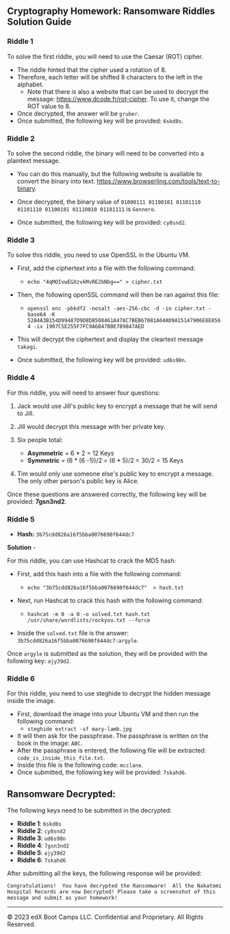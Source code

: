 ## Cryptography Homework: Ransomware Riddles Solution Guide

### Riddle 1

To solve the first riddle, you will need to use the Caesar (ROT) cipher.
- The riddle hinted that the cipher used a rotation of 8. 
- Therefore, each letter will be shifted 8 characters to the left in the alphabet.
  - Note that there is also a website that can be used to decrypt the message: https://www.dcode.fr/rot-cipher. To use it, change the ROT value to 8.
- Once decrypted, the answer will be `gruber`.
- Once submitted, the following key will be provided: `6skd8s`.

### Riddle 2

To solve the second riddle, the binary will need to be converted into a plaintext message.

- You can do this manually, but the following website is available to convert the binary into text: https://www.browserling.com/tools/text-to-binary.

- Once decrypted, the binary value of `01000111 01100101 01101110 01101110 01100101 01110010 01101111` is `Gennero`.

- Once submitted, the following key will be provided: `cy8snd2`.

### Riddle 3
 
To solve this riddle, you need to use OpenSSL in the Ubuntu VM.
- First, add the ciphertext into a file with the following command:
  - `echo "4qMOIvwEGXzvkMvRE2bNbg==" > cipher.txt`

- Then, the following openSSL command will then be ran against this file:
  - `openssl enc -pbkdf2 -nosalt -aes-256-cbc -d -in cipher.txt -base64 -K 5284A3B154D99487D9D8D8508461A478C7BEB67081A64AD9A15147906E8E8564 -iv 1907C5E255F7FC9A6B47B0E789847AED`

- This will decrypt the ciphertext and display the cleartext message `takagi`.
- Once submitted, the following key will be provided: `ud6s98n`. 


### Riddle 4

For this riddle, you will need to answer four questions:
1. Jack would use Jill's public key to encrypt a message that he will send to Jill. 

2. Jill would decrypt this message with her private key.
3. Six people total:
    - **Asymmetric** = 6 * 2 = 12 Keys
    - **Symmetric** = (6 * (6 -1))/2 = (6 * 5)/2 =  30/2 = 15 Keys
4. Tim would only use someone else's public key to encrypt a message. The only other person's public key is Alice. 
  
Once these questions are answered correctly, the following key will be provided: **7gsn3nd2**.

### Riddle 5



  - **Hash:**  `3b75cdd826a16f5bba0076690f644dc7`
  
**Solution** - 

For this riddle, you can use Hashcat to crack the MD5 hash:

- First, add this hash into a file with the following command:
  - `echo "3b75cdd826a16f5bba0076690f644dc7"  > hash.txt`

- Next, run Hashcat to crack this hash with the following command:
  - `hashcat -m 0 -a 0 -o solved.txt hash.txt /usr/share/wordlists/rockyou.txt --force`

- Inside the `solved.txt` file is the answer: `3b75cdd826a16f5bba0076690f644dc7:argyle`.

Once `argyle` is submitted as the solution, they will be provided with the following key: `ajy39d2`. 
 

### Riddle 6

For this riddle, you need to use steghide to decrypt the hidden message inside the image.
- First, download the image into your Ubuntu VM and then run the following command:
  - `steghide extract -sf mary-lamb.jpg`
- It will then ask for the passphrase. The passphrase is written on the book in the image: `ABC`.
- After the passphrase is entered, the following file will be extracted: `code_is_inside_this_file.txt`.
- Inside this file is the following code: `mcclane`.
- Once submitted, the following key will be provided: `7skahd6`.


## Ransomware Decrypted:

The following keys need to be submitted in the decrypted:
  - **Riddle 1**: `6skd8s`
  - **Riddle 2**: `cy8snd2`
  - **Riddle 3**: `ud6s98n`
  - **Riddle 4**: `7gsn3nd2`
  - **Riddle 5**: `ajy39d2`
  - **Riddle 6**: `7skahd6`
  
After submitting all the keys, the following response will be provided:

`Congratulations!  You have decrypted the Ransomware!  All the Nakatomi Hospital Records are now Decrypted! Please take a screenshot of this message and submit as your homework!`

---
© 2023 edX Boot Camps LLC. Confidential and Proprietary. All Rights Reserved.
 
  

